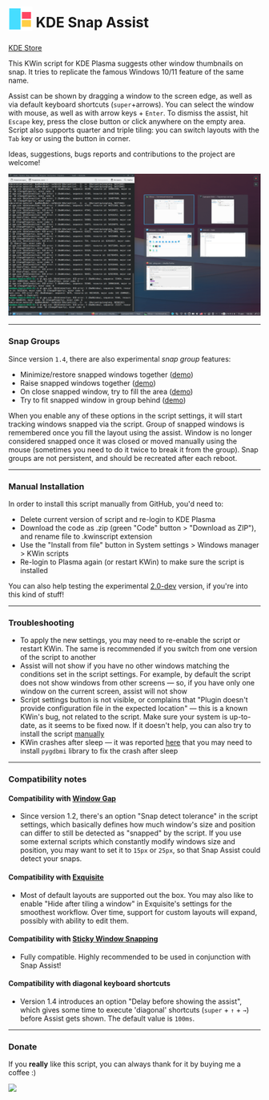 # <sub><img src="https://github.com/emvaized/kde-snap-assist/blob/main/assets/logo.png" height="48" width="48"></sub> KDE Snap Assist
[KDE Store](https://store.kde.org/p/1875687)

This KWin script for KDE Plasma suggests other window thumbnails on snap. It tries to replicate the famous Windows 10/11 feature of the same name.

Assist can be shown by dragging a window to the screen edge, as well as via default keyboard shortcuts (`super`+arrows).
You can select the window with mouse, as well as with arrow keys + `Enter`. 
To dismiss the assist, hit `Escape` key, press the close button or click anywhere on the empty area. 
Script also supports quarter and triple tiling: you can switch layouts with the `Tab` key or using the button in corner.

Ideas, suggestions, bugs reports and contributions to the project are welcome!

![screenshot_snapassist](./assets/screenshot.png)

---
### Snap Groups

Since version `1.4`, there are also experimental *snap group* features:
- Minimize/restore snapped windows together ([demo](./assets/demos/snap%20groups/minimize-together.gif))
- Raise snapped windows together ([demo](./assets/demos/snap%20groups/raise-together.gif))
- On close snapped window, try to fill the area ([demo](./assets/demos/snap%20groups/fill-on-close.gif))
- Try to fit snapped window in group behind ([demo](./assets/demos/snap%20groups/fit-in-group-behind.gif))

When you enable any of these options in the script settings, it will start tracking windows snapped via the script. Group of snapped windows is remembered once you fill the layout using the assist. Window is no longer considered snapped once it was closed or moved manually using the mouse (sometimes you need to do it twice to break it from the group). Snap groups are not persistent, and should be recreated after each reboot.

---
### Manual Installation
In order to install this script manually from GitHub, you'd need to:
- Delete current version of script and re-login to KDE Plasma
- Download the code as .zip (green "Code" button > "Download as ZIP"), and rename file to .kwinscript extension
- Use the "Install from file" button in System settings > Windows manager > KWin scripts
- Re-login to Plasma again (or restart KWin) to make sure the script is installed

You can also help testing the experimental [2.0-dev](https://github.com/emvaized/kde-snap-assist/releases/tag/v.2.0-dev2) version, if you're into this kind of stuff!

---
### Troubleshooting
- To apply the new settings, you may need to re-enable the script or restart KWin. The same is recommended if you switch from one version of the script to another
- Assist will not show if you have no other windows matching the conditions set in the script settings. For example, by default the script does not show windows from other screens — so, if you have only one window on the current screen, assist will not show
- Script settings button is not visible, or complains that "Plugin doesn't provide configuration file in the expected location" — this is a known KWin's bug, not related to the script. Make sure your system is up-to-date, as it seems to be fixed now. If it doesn't help, you can also try to install the script [manually](https://github.com/emvaized/kde-snap-assist#manual-installation)
- KWin crashes after sleep — it was reported [here](https://github.com/emvaized/kde-snap-assist/issues/35) that you may need to install `pygdbmi` library to fix the crash after sleep

---
### Compatibility notes

#### Compatibility with [Window Gap](https://github.com/nclarius/tile-gaps)

- Since version 1.2, there's an option "Snap detect tolerance" in the script settings, which basically defines how much window's size and position can differ to still be detected as "snapped" by the script. If you use some external scripts which constantly modify windows size and position, you may want to set it to `15px` or `25px`, so that Snap Assist could detect your snaps.

#### Compatibility with [Exquisite](https://www.pling.com/p/1852610)

- Most of default layouts are supported out the box. You may also like to enable "Hide after tiling a window" in Exquisite's settings for the smoothest workflow. Over time, support for custom layouts will expand, possibly with ability to edit them.

#### Compatibility with [Sticky Window Snapping](https://www.pling.com/p/1112552)

- Fully compatible. Highly recommended to be used in conjunction with Snap Assist!

#### Compatibility with diagonal keyboard shortcuts

- Version 1.4 introduces an option "Delay before showing the assist", which gives some time to execute 'diagonal' shortcuts (`super` + `↑` + `→`) before Assist gets shown. The default value is `100ms`.

--- 

### Donate
If you **really** like this script, you can always thank for it by buying me a coffee :)

<a href="https://www.paypal.com/donate/?business=2KDNGXNUVZW7N&no_recurring=0&currency_code=USD"><img src="https://www.paypalobjects.com/en_US/DK/i/btn/btn_donateCC_LG.gif" height="25"/></a>
